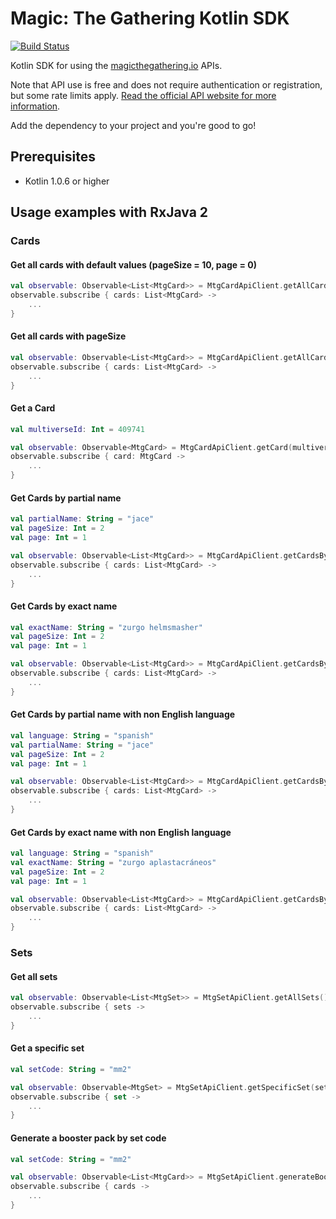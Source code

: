 Magic: The Gathering Kotlin SDK 
===============================

[![Build Status](https://travis-ci.org/MagicTheGathering/mtg-sdk-kotlin.svg?branch=develop)](https://travis-ci.org/MagicTheGathering/mtg-sdk-kotlin)


Kotlin SDK for using the [magicthegathering.io](http://magicthegathering.io) APIs.

Note that API use is free and does not require authentication or registration, but some rate limits apply. [Read the official API website for more information](https://docs.magicthegathering.io/#rate-limits).

Add the dependency to your project and you're good to go! 

Prerequisites
-------------

- Kotlin 1.0.6 or higher

Usage examples with RxJava 2
----------------------------

### Cards

#### Get all cards with default values (pageSize = 10, page = 0)
```kotlin
val observable: Observable<List<MtgCard>> = MtgCardApiClient.getAllCards()
observable.subscribe { cards: List<MtgCard> ->
    ...
}
```

#### Get all cards with pageSize
```kotlin
val observable: Observable<List<MtgCard>> = MtgCardApiClient.getAllCards(50)
observable.subscribe { cards: List<MtgCard> ->
    ...
}
```

#### Get a Card
```kotlin
val multiverseId: Int = 409741

val observable: Observable<MtgCard> = MtgCardApiClient.getCard(multiverseId)
observable.subscribe { card: MtgCard ->
    ...
}
```

#### Get Cards by partial name
```kotlin
val partialName: String = "jace"
val pageSize: Int = 2
val page: Int = 1

val observable: Observable<List<MtgCard>> = MtgCardApiClient.getCardsByPartialName(partialName, pageSize, page)
observable.subscribe { cards: List<MtgCard> ->
    ...
}
```

#### Get Cards by exact name
```kotlin
val exactName: String = "zurgo helmsmasher"
val pageSize: Int = 2
val page: Int = 1

val observable: Observable<List<MtgCard>> = MtgCardApiClient.getCardsByExactName(exactName, pageSize, page)
observable.subscribe { cards: List<MtgCard> ->
    ...
}
```

#### Get Cards by partial name with non English language
```kotlin
val language: String = "spanish"
val partialName: String = "jace"
val pageSize: Int = 2
val page: Int = 1

val observable: Observable<List<MtgCard>> = MtgCardApiClient.getCardsByPartialNameWithNonEnglishLanguage(language, partialName, pageSize, page)
observable.subscribe { cards: List<MtgCard> ->
    ...
}
```

#### Get Cards by exact name with non English language
```kotlin
val language: String = "spanish"
val exactName: String = "zurgo aplastacráneos"
val pageSize: Int = 2
val page: Int = 1

val observable: Observable<List<MtgCard>> = MtgCardApiClient.getCardsByExactNameWithNonEnglishLanguage(language, exactName, pageSize, page)
observable.subscribe { cards: List<MtgCard> ->
    ...
}
```

### Sets

#### Get all sets
```kotlin
val observable: Observable<List<MtgSet>> = MtgSetApiClient.getAllSets()
observable.subscribe { sets ->
    ...
}
```

#### Get a specific set
```kotlin
val setCode: String = "mm2"

val observable: Observable<MtgSet> = MtgSetApiClient.getSpecificSet(setCode)
observable.subscribe { set ->
    ...
}
```

#### Generate a booster pack by set code
```kotlin
val setCode: String = "mm2"

val observable: Observable<List<MtgCard>> = MtgSetApiClient.generateBoosterPackBySetCode(setCode)
observable.subscribe { cards ->
    ...
}
```